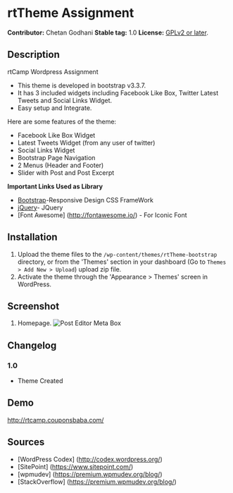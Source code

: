 rtTheme Assignment
==================

**Contributor:** Chetan Godhani
**Stable tag:** 1.0 
**License:** [GPLv2 or later](http://www.gnu.org/licenses/gpl-2.0.html).

## Description ##
rtCamp Wordpress Assignment
* This theme is developed in bootstrap v3.3.7.
* It has 3 included widgets including Facebook Like Box, Twitter Latest Tweets and Social Links Widget.
* Easy  setup and Integrate.

Here are some features of the theme:

* Facebook Like Box Widget
* Latest Tweets Widget (from any user of twitter)
* Social Links Widget
* Bootstrap Page Navigation
* 2 Menus (Header and Footer)
* Slider with Post and Post Excerpt

**Important Links Used as Library**
* [Bootstrap](http://getbootstrap.com/)-Responsive Design CSS FrameWork
* [jQuery](https://jquery.com//)- JQuery
* [Font Awesome] (http://fontawesome.io/) - For Iconic Font

## Installation

1. Upload the theme files to the `/wp-content/themes/rtTheme-bootstrap` directory, or from the 'Themes' section in your dashboard (Go to `Themes > Add New > Upload`) upload zip file.
2. Activate the theme through the 'Appearance > Themes' screen in WordPress.

## Screenshot

1. Homepage.
![Post Editor Meta Box]()

## Changelog

### 1.0
- Theme Created

## Demo

http://rtcamp.couponsbaba.com/

## Sources

- [WordPress Codex] (http://codex.wordpress.org/)
- [SitePoint] (https://www.sitepoint.com/)
- [wpmudev] (https://premium.wpmudev.org/blog/)
- [StackOverflow] (https://premium.wpmudev.org/blog/)